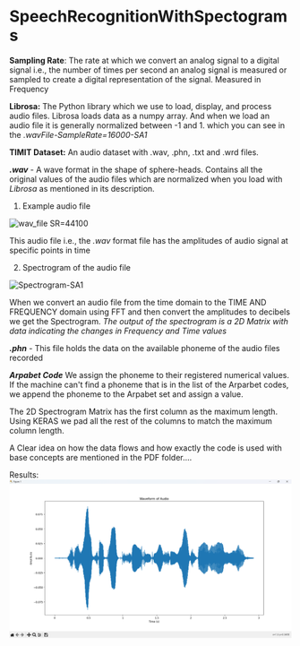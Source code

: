 # SpeechRecognitionWithSpectograms

**Sampling Rate**:
The rate at which we convert an analog signal to a digital signal i.e., the number of times per second an analog signal is measured or sampled to create a digital representation of the signal. Measured in Frequency

**Librosa:**
The Python library which we use to load, display, and process audio files.
Librosa loads data as a numpy array. And when we load an audio file it is generally normalized between -1 and 1. which you can see in the _.wavFile-SampleRate=16000-SA1_


**TIMIT Dataset:**
An audio dataset with .wav, .phn, .txt and .wrd files.

**_.wav_** - A wave format in the shape of sphere-heads. 
Contains all the original values of the audio files which are normalized when you load with _Librosa_ as mentioned in its description.

1. Example audio file

![wav_file SR=44100](https://github.com/SivarajuRanga1002/SpeechRecognitionWithSpectograms/assets/65248651/81dafd60-b5db-466a-87b4-be7ecde72278)

This audio file i.e., the _.wav_ format file has the amplitudes of audio signal at specific points in time


2. Spectrogram of the audio file

![Spectrogram-SA1](https://github.com/SivarajuRanga1002/SpeechRecognitionWithSpectograms/assets/65248651/3a6c5100-d014-4aeb-b9b4-7b886d289bcd)

When we convert an audio file from the time domain to the TIME AND FREQUENCY domain using FFT and then convert the amplitudes to decibels we get the Spectrogram.
_The output of the spectrogram is a 2D Matrix with data indicating the changes in Frequency and Time values_

**_.phn_** - This file holds the data on the available phoneme of the audio files recorded 

**_Arpabet Code_**
We assign the phoneme to their registered numerical values. If the machine can't find a phoneme that is in the list of the Arparbet codes, we append the phoneme to the Arpabet set and assign a value.


The 2D Spectrogram Matrix has the first column as the maximum length. Using KERAS we pad all the rest of the columns to match the maximum column length.


A Clear idea on how the data flows and how exactly the code is used with base concepts are mentioned in the PDF folder....


Results:
![alt text](https://github.com/SivarajuRanga1002/SpeechRecognitionWithSpectograms/blob/main/.wavFile-SampleRate=44100-SA1.png?raw=true)






